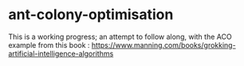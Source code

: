 # ant-colony-optimisation

This is a working progress; an attempt to follow along, with the ACO example from this book : https://www.manning.com/books/grokking-artificial-intelligence-algorithms
